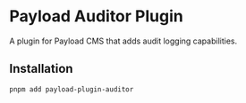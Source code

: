 # Payload Auditor Plugin

A plugin for Payload CMS that adds audit logging capabilities.

## Installation

```bash
pnpm add payload-plugin-auditor
```

